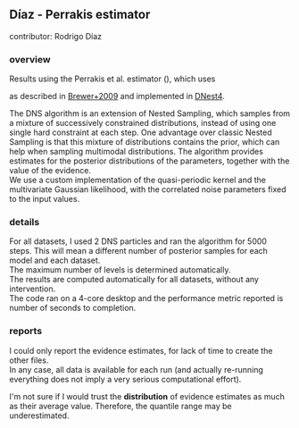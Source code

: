 ## Díaz - Perrakis estimator

contributor: Rodrigo Díaz


### overview

Results using the Perrakis et al. estimator (), which uses

as described in [Brewer+2009](https://arxiv.org/abs/0912.2380) 
and implemented in [DNest4](https://github.com/eggplantbren/DNest4).

The DNS algorithm is an extension of Nested Sampling, which samples from a mixture of successively constrained distributions,
instead of using one single hard constraint at each step.
One advantage over classic Nested Sampling is that this mixture of distributions contains the prior,
which can help when sampling multimodal distributions.
The algorithm provides estimates for the posterior distributions of the parameters, together with the value of the evidence.  
We use a custom implementation of the quasi-periodic kernel and the multivariate Gaussian likelihood, with the correlated noise parameters fixed to the input values.


### details

For all datasets, I used 2 DNS particles and ran the algorithm for 5000 steps. This will mean a different number of posterior samples for each model and each dataset.  
The maximum number of levels is determined automatically.  
The results are computed automatically for all datasets, without any intervention.  
The code ran on a 4-core desktop and the performance metric reported is number of seconds to completion.

### reports


I could only report the evidence estimates, for lack of time to create the other files.  
In any case, all data is available for each run (and actually re-running everything does not imply a very serious computational effort).

I'm not sure if I would trust the **distribution** of evidence estimates as much as their average value. 
Therefore, the quantile range may be underestimated. 

